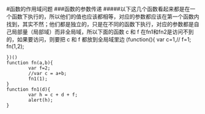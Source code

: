 #函数的作用域问题
###函数的参数传递
#####以下这几个函数看起来都是在一个函数下执行的，所以他们的值也应该都相等，对应的参数都应该在第一个函数内找到，其实不然；他们都是独立的，只是在不同的函数下执行，对应的参数都是自己局部量（局部域）而非全局域，所以下面的函数 c 和 f 在fn1和fn2是访问不到的，如果要访问，则要把 c 和 f 都放到全局域里边 
    (function(){
		var c=1,//
			f=1;
			fn(1,2);
				
	})()
	function fn(a,b){
			var f=2;
			//var c = a+b;
			fn1(1);
	}
	function fn1(d){
			var h = c + d + f;
			alert(h);
	}